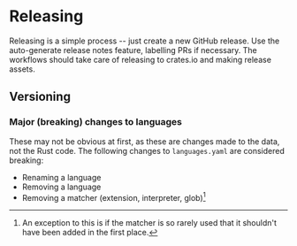 # Releasing

Releasing is a simple process -- just create a new GitHub release. Use the
auto-generate release notes feature, labelling PRs if necessary. The workflows should
take care of releasing to crates.io and making release assets.

## Versioning

### Major (breaking) changes to languages

These may not be obvious at first, as these are changes made to the data, not the Rust
code. The following changes to `languages.yaml` are considered breaking:

* Renaming a language
* Removing a language
* Removing a matcher (extension, interpreter, glob)[^1]

[^1]: An exception to this is if the matcher is so rarely used that it shouldn't have been added in the first place.
